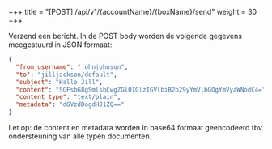+++
title = "[POST] /api/v1/{accountName}/{boxName}/send"
weight = 30
+++

Verzend een bericht. In de POST body worden de volgende gegevens meegestuurd in JSON formaat:

```json
{
  "from_username": "johnjohnson",
  "to": "jilljackson/default",
  "subject": "Hallo Jill",
  "content": "SGFsbG8gSmlsbCwgZGl0IGlzIGVlbiB2b29yYmVlbGQgYmVyaWNodC4=",
  "content_type": "text/plain",
  "metadata": "dGVzdDogdHJ1ZQ=="
}
```

Let op: de content en metadata worden in base64 formaat geencodeerd tbv ondersteuning
van alle typen documenten.
